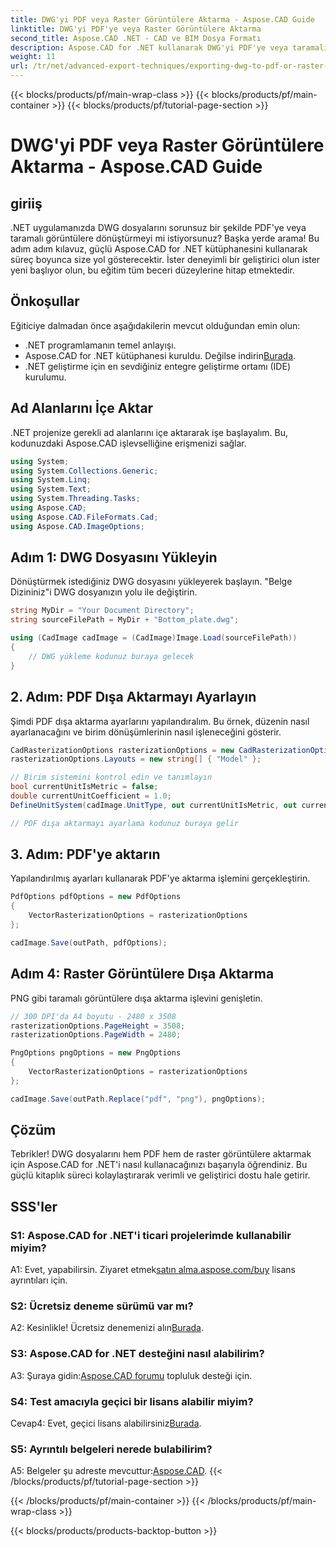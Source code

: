 ```yaml
---
title: DWG'yi PDF veya Raster Görüntülere Aktarma - Aspose.CAD Guide
linktitle: DWG'yi PDF'ye veya Raster Görüntülere Aktarma
second_title: Aspose.CAD .NET - CAD ve BIM Dosya Formatı
description: Aspose.CAD for .NET kullanarak DWG'yi PDF'ye veya taramalı görüntülere aktarmaya ilişkin kapsamlı kılavuzu keşfedin. Adımları ve önkoşulları öğrenin ve bu güçlü kitaplığı kullanmaya başlayın.
weight: 11
url: /tr/net/advanced-export-techniques/exporting-dwg-to-pdf-or-raster-images/
---
```


{{< blocks/products/pf/main-wrap-class >}}
{{< blocks/products/pf/main-container >}}
{{< blocks/products/pf/tutorial-page-section >}}

# DWG'yi PDF veya Raster Görüntülere Aktarma - Aspose.CAD Guide

## giriiş

.NET uygulamanızda DWG dosyalarını sorunsuz bir şekilde PDF'ye veya taramalı görüntülere dönüştürmeyi mi istiyorsunuz? Başka yerde arama! Bu adım adım kılavuz, güçlü Aspose.CAD for .NET kütüphanesini kullanarak süreç boyunca size yol gösterecektir. İster deneyimli bir geliştirici olun ister yeni başlıyor olun, bu eğitim tüm beceri düzeylerine hitap etmektedir.

## Önkoşullar

Eğiticiye dalmadan önce aşağıdakilerin mevcut olduğundan emin olun:

- .NET programlamanın temel anlayışı.
-  Aspose.CAD for .NET kütüphanesi kuruldu. Değilse indirin[Burada](https://releases.aspose.com/cad/net/).
- .NET geliştirme için en sevdiğiniz entegre geliştirme ortamı (IDE) kurulumu.

## Ad Alanlarını İçe Aktar

.NET projenize gerekli ad alanlarını içe aktararak işe başlayalım. Bu, kodunuzdaki Aspose.CAD işlevselliğine erişmenizi sağlar.

```csharp
using System;
using System.Collections.Generic;
using System.Linq;
using System.Text;
using System.Threading.Tasks;
using Aspose.CAD;
using Aspose.CAD.FileFormats.Cad;
using Aspose.CAD.ImageOptions;
```

## Adım 1: DWG Dosyasını Yükleyin

Dönüştürmek istediğiniz DWG dosyasını yükleyerek başlayın. "Belge Dizininiz"i DWG dosyanızın yolu ile değiştirin.

```csharp
string MyDir = "Your Document Directory";
string sourceFilePath = MyDir + "Bottom_plate.dwg";

using (CadImage cadImage = (CadImage)Image.Load(sourceFilePath))
{
    // DWG yükleme kodunuz buraya gelecek
}
```

## 2. Adım: PDF Dışa Aktarmayı Ayarlayın

Şimdi PDF dışa aktarma ayarlarını yapılandıralım. Bu örnek, düzenin nasıl ayarlanacağını ve birim dönüşümlerinin nasıl işleneceğini gösterir.

```csharp
CadRasterizationOptions rasterizationOptions = new CadRasterizationOptions();
rasterizationOptions.Layouts = new string[] { "Model" };

// Birim sistemini kontrol edin ve tanımlayın
bool currentUnitIsMetric = false;
double currentUnitCoefficient = 1.0;
DefineUnitSystem(cadImage.UnitType, out currentUnitIsMetric, out currentUnitCoefficient);

// PDF dışa aktarmayı ayarlama kodunuz buraya gelir
```

## 3. Adım: PDF'ye aktarın

Yapılandırılmış ayarları kullanarak PDF'ye aktarma işlemini gerçekleştirin.

```csharp
PdfOptions pdfOptions = new PdfOptions
{
    VectorRasterizationOptions = rasterizationOptions
};

cadImage.Save(outPath, pdfOptions);
```

## Adım 4: Raster Görüntülere Dışa Aktarma

PNG gibi taramalı görüntülere dışa aktarma işlevini genişletin.

```csharp
// 300 DPI'da A4 boyutu - 2480 x 3508
rasterizationOptions.PageHeight = 3508;
rasterizationOptions.PageWidth = 2480;

PngOptions pngOptions = new PngOptions
{
    VectorRasterizationOptions = rasterizationOptions
};

cadImage.Save(outPath.Replace("pdf", "png"), pngOptions);
```

## Çözüm

Tebrikler! DWG dosyalarını hem PDF hem de raster görüntülere aktarmak için Aspose.CAD for .NET'i nasıl kullanacağınızı başarıyla öğrendiniz. Bu güçlü kitaplık süreci kolaylaştırarak verimli ve geliştirici dostu hale getirir.

## SSS'ler

### S1: Aspose.CAD for .NET'i ticari projelerimde kullanabilir miyim?

 A1: Evet, yapabilirsin. Ziyaret etmek[satın alma.aspose.com/buy](https://purchase.aspose.com/buy) lisans ayrıntıları için.

### S2: Ücretsiz deneme sürümü var mı?

 A2: Kesinlikle! Ücretsiz denemenizi alın[Burada](https://releases.aspose.com/).

### S3: Aspose.CAD for .NET desteğini nasıl alabilirim?

 A3: Şuraya gidin:[Aspose.CAD forumu](https://forum.aspose.com/c/cad/19) topluluk desteği için.

### S4: Test amacıyla geçici bir lisans alabilir miyim?

 Cevap4: Evet, geçici lisans alabilirsiniz[Burada](https://purchase.aspose.com/temporary-license/).

### S5: Ayrıntılı belgeleri nerede bulabilirim?

 A5: Belgeler şu adreste mevcuttur:[Aspose.CAD](https://reference.aspose.com/cad/net/).
{{< /blocks/products/pf/tutorial-page-section >}}

{{< /blocks/products/pf/main-container >}}
{{< /blocks/products/pf/main-wrap-class >}}

{{< blocks/products/products-backtop-button >}}
